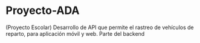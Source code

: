 # Proyecto-ADA
(Proyecto Escolar)  Desarrollo de API que permite el rastreo de vehículos de reparto, para aplicación móvil y web.
Parte del backend
